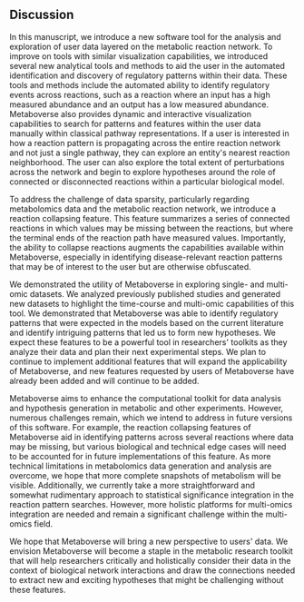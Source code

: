 ## Discussion

In this manuscript, we introduce a new software tool for the analysis and exploration of user data layered on the metabolic reaction network. To improve on tools with similar visualization capabilities, we introduced several new analytical tools and methods to aid the user in the automated identification and discovery of regulatory patterns within their data. These tools and methods include the automated ability to identify regulatory events across reactions, such as a reaction where an input has a high measured abundance and an output has a low measured abundance. Metaboverse also provides dynamic and interactive visualization capabilities to search for patterns and features within the user data manually within classical pathway representations. If a user is interested in how a reaction pattern is propagating across the entire reaction network and not just a single pathway, they can explore an entity's nearest reaction neighborhood. The user can also explore the total extent of perturbations across the network and begin to explore hypotheses around the role of connected or disconnected reactions within a particular biological model.

To address the challenge of data sparsity, particularly regarding metabolomics data and the metabolic reaction network, we introduce a reaction collapsing feature. This feature summarizes a series of connected reactions in which values may be missing between the reactions, but where the terminal ends of the reaction path have measured values. Importantly, the ability to collapse reactions augments the capabilities available within Metaboverse, especially in identifying disease-relevant reaction patterns that may be of interest to the user but are otherwise obfuscated.  

We demonstrated the utility of Metaboverse in exploring single- and multi-omic datasets. We analyzed previously published studies and generated new datasets to highlight the time-course and multi-omic capabilities of this tool. We demonstrated that Metaboverse was able to identify regulatory patterns that were expected in the models based on the current literature and identify intriguing patterns that led us to form new hypotheses. We expect these features to be a powerful tool in researchers' toolkits as they analyze their data and plan their next experimental steps. We plan to continue to implement additional features that will expand the applicability of Metaboverse, and new features requested by users of Metaboverse have already been added and will continue to be added.

Metaboverse aims to enhance the computational toolkit for data analysis and hypothesis generation in metabolic and other experiments. However, numerous challenges remain, which we intend to address in future versions of this software. For example, the reaction collapsing features of Metaboverse aid in identifying patterns across several reactions where data may be missing, but various biological and technical edge cases will need to be accounted for in future implementations of this feature. As more technical limitations in metabolomics data generation and analysis are overcome, we hope that more complete snapshots of metabolism will be visible. Additionally, we currently take a more straightforward and somewhat rudimentary approach to statistical significance integration in the reaction pattern searches. However, more holistic platforms for multi-omics integration are needed and remain a significant challenge within the multi-omics field.

We hope that Metaboverse will bring a new perspective to users' data. We envision Metaboverse will become a staple in the metabolic research toolkit that will help researchers critically and holistically consider their data in the context of biological network interactions and draw the connections needed to extract new and exciting hypotheses that might be challenging without these features.
